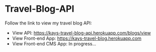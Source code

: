 # Travel-Blog-API

Follow the link to view my travel blog API: 
* View API: https://kays-travel-blog-api.herokuapp.com/blogs/view
* View Front-end App: https://kays-travel-blog.herokuapp.com
* View Front-end CMS App: In progress...
